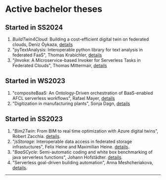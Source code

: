 # Active bachelor theses

## Started in SS2024
1. *BuildTwin4Cloud*: Building a cost-efficient digital twin on federated clouds, Deniz Öykaza, [details](./BuildTwin4Cloud.md)
1. "pyTextAnalysis: Interoperable python library for text analysis in federated FaaS", Thomas Krabichler, [details](./pyTextAnalysis.md)
1. "jInvoke: A Microservice-based Invoker for Serverless Tasks in Federated Clouds", Thomas Mittermair, [details](./active/jInvoke.md)


## Started in WS2023
1. "compositeBaaS: An Ontology-Driven orchestration of BaaS-enabled AFCL serverless workflows", Rafael Mayer, [details](./active/compositeBaaS.md)
1. "Digitization in manufacturing plants", Sonja Dagn, [details](./digitizationProduction.md)

## Started in SS2023

1. "*Bim2Twin*: From BIM to real time optimization with Azure digital twins", Robert Zacchia. [details](./Bim2Twin.md).
1. "*jsStorage*: Interoperable data access in federated storage infrastuctures", Felix Heine and Maximilian Heine. [details](./jsStorage.md).
1. "*BaaSCycle*: Semi-automatic coding and white box benchmarking of java serverless functions", Johann Hofstädter. [details](./BaaSCycle.md).
1. "Serverless goal-driven building automation", Anna Meshcheriakova, [details](./BuildGoalLess.md).
<!--
1. "*pyTranslate*: A Python Library for serverless workflows with interoperable OCR and translation cloud services", Elias Gendu. [details](./pyTranslate.md).
-->

<!--
## Started in WS2022

1. "*profileCold*: Characterizing and modeling cold start overhead in federated FaaS", Maximilian Gallinat. [details](./profileCold.md).

## Started in SS2022

1. "*profileFCs*: Characterizing *scientific* function choreographies with xAFCL in federated FaaS", Fabian Dria. [details](./profileFCs.md).
1. "*SLO-AFCL*: FaaScinating resilience for function choreographies using service level objectives (SLOs)", Julian Thöni and Benjamin Knjisa. [details](./SLO-AFCL.md).
1. "*xAFCL* Data-Flow", Andreas Reheis. [details](./xAFCLDataFlow.md).
1. "*CardioAFCL*: Simulation of serverless real-time monitoring centre with AFCL workflows", Katrin Antholzer. [details](./CardioAFCL.md).-->
---

